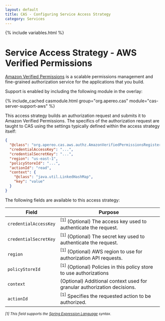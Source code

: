 ```yaml
---
layout: default
title: CAS - Configuring Service Access Strategy
category: Services
---
```


{% include variables.html %}

# Service Access Strategy - AWS Verified Permissions

[Amazon Verified Permissions](https://aws.amazon.com/verified-permissions/) is a scalable permissions 
management and fine-grained authorization service for the applications that you build.

Support is enabled by including the following module in the overlay:

{% include_cached casmodule.html group="org.apereo.cas" module="cas-server-support-aws" %}

This access strategy builds an authorization request and submits it to Amazon Verified Permissions. The specifics
of the authorization request are taught to CAS using the settings typically defined within the access strategy itself:

```json
{
  "@class": "org.apereo.cas.aws.authz.AmazonVerifiedPermissionsRegisteredServiceAccessStrategy",
  "credentialAccessKey": "...",
  "credentialSecretKey": "...",
  "region": "us-east-1",
  "policyStoreId": "...",
  "actionId": "read",
  "context": {
    "@class": "java.util.LinkedHashMap",
    "key": "value"
  }
}
```

The following fields are available to this access strategy:

| Field                 | Purpose                                                                       |
|-----------------------|-------------------------------------------------------------------------------|
| `credentialAccessKey` | <sup>[1]</sup> (Optional) The access key used to authenticate the request.    |
| `credentialSecretKey` | <sup>[1]</sup> (Optional) The secret key used to authenticate the request.    |
| `region`              | <sup>[1]</sup> (Optional) AWS region to use for authorization API requests.   |
| `policyStoreId`       | <sup>[1]</sup> (Optional) Policies in this policy store to use authorizations |
| `context`             | (Optional) Additional context used for granular authorization decisions.      |
| `actionId`            | <sup>[1]</sup> Specifies the requested action to be authorized.               |

<sub><i>[1] This field supports the [Spring Expression Language](../configuration/Configuration-Spring-Expressions.html) syntax.</i></sub>
